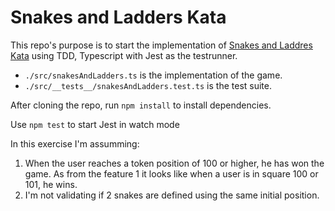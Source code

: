# Snakes and Ladders Kata

This repo's purpose is to start the implementation of [Snakes and Laddres Kata](http://agilekatas.co.uk/katas/SnakesAndLadders-Kata) using TDD, Typescript with Jest as the testrunner.

- `./src/snakesAndLadders.ts` is the implementation of the game.
- `./src/__tests__/snakesAndLadders.test.ts` is the test suite.

After cloning the repo, run `npm install` to install dependencies.

Use `npm test` to start Jest in watch mode

In this exercise I'm assumming: 
1. When the user reaches a token position of 100 or higher, he has won the game. As from the feature 1 it looks like when a user is in square 100 or 101, he wins.
2. I'm not validating if 2 snakes are defined using the same initial position.